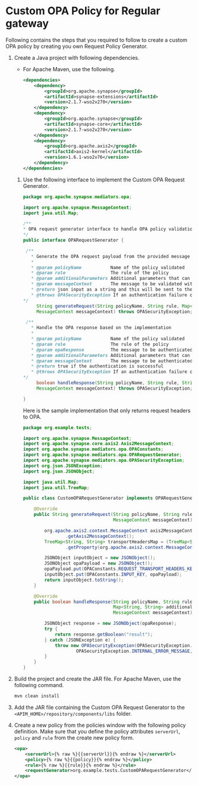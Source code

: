 
# Custom OPA Policy for Regular gateway

Following contains the steps that you required to follow to create a custom OPA policy by creating you own Request Policy Generator.

1. Create a Java project with following dependencies.
    -   For Apache Maven, use the following.
        ```xml
        <dependencies>
            <dependency>
                <groupId>org.apache.synapse</groupId>
                <artifactId>synapse-extensions</artifactId>
                <version>2.1.7-wso2v270</version>
            </dependency>
            <dependency>
                <groupId>org.apache.synapse</groupId>
                <artifactId>synapse-core</artifactId>
                <version>2.1.7-wso2v270</version>
            </dependency>
            <dependency>
                <groupId>org.apache.axis2</groupId>
                <artifactId>axis2-kernel</artifactId>
                <version>1.6.1-wso2v76</version>
            </dependency>
        </dependencies>
        ```

   1. Use the following interface to implement the Custom OPA Request Generator.

       ```java tab='Interface'
       package org.apache.synapse.mediators.opa;

       import org.apache.synapse.MessageContext;
       import java.util.Map;

       /**
       * OPA request generator interface to handle OPA policy validation payload and validation response
       */
       public interface OPARequestGenerator {

        /**
          * Generate the OPA request payload from the provided message context and the additional Properties Map
          *
          * @param policyName           Name of the policy validated
          * @param rule                 The rule of the policy
          * @param additionalParameters Additional parameters that can be used to construct the opa payload
          * @param messageContext       The message to be validated with OPA server
          * @return json input as a string and this will be sent to the OPA server for validation
          * @throws OPASecurityException If an authentication failure or some other error occurs
       */
            String generateRequest(String policyName, String rule, Map<String, String> additionalParameters,
            MessageContext messageContext) throws OPASecurityException;

        /**
          * Handle the OPA response based on the implementation
          *
          * @param policyName           Name of the policy validated
          * @param rule                 The rule of the policy
          * @param opaResponse          The message to be authenticated
          * @param additionalParameters Additional parameters that can be used to handle the the opa response
          * @param messageContext       The message to be authenticated
          * @return true if the authentication is successful
          * @throws OPASecurityException If an authentication failure or some other error occurs
       */
            boolean handleResponse(String policyName, String rule, String opaResponse, Map<String, String> additionalParameters,
            MessageContext messageContext) throws OPASecurityException;

       }
       ```

       Here is the sample implementation that only returns request headers to OPA.

       ```java tab='Sample Implementation'
       package org.example.tests;

       import org.apache.synapse.MessageContext;
       import org.apache.synapse.core.axis2.Axis2MessageContext;
       import org.apache.synapse.mediators.opa.OPAConstants;
       import org.apache.synapse.mediators.opa.OPARequestGenerator;
       import org.apache.synapse.mediators.opa.OPASecurityException;
       import org.json.JSONException;
       import org.json.JSONObject;
    
       import java.util.Map;
       import java.util.TreeMap;
    
       public class CustomOPARequestGenerator implements OPARequestGenerator {
    
           @Override
           public String generateRequest(String policyName, String rule, Map<String, String> additionalParameters,
                                         MessageContext messageContext) throws OPASecurityException {
    
               org.apache.axis2.context.MessageContext axis2MessageContext = ((Axis2MessageContext) messageContext)
                       .getAxis2MessageContext();
               TreeMap<String, String> transportHeadersMap = (TreeMap<String, String>) axis2MessageContext
                       .getProperty(org.apache.axis2.context.MessageContext.TRANSPORT_HEADERS);
    
               JSONObject inputObject = new JSONObject();
               JSONObject opaPayload = new JSONObject();
               opaPayload.put(OPAConstants.REQUEST_TRANSPORT_HEADERS_KEY, new JSONObject(transportHeadersMap));
               inputObject.put(OPAConstants.INPUT_KEY, opaPayload);
               return inputObject.toString();
           }
    
           @Override
           public boolean handleResponse(String policyName, String rule, String opaResponse,
                                         Map<String, String> additionalParameters,
                                         MessageContext messageContext) throws OPASecurityException {
    
               JSONObject response = new JSONObject(opaResponse);
               try {
                   return response.getBoolean("result");
               } catch (JSONException e) {
                   throw new OPASecurityException(OPASecurityException.INTERNAL_ERROR,
                           OPASecurityException.INTERNAL_ERROR_MESSAGE, e);
               }
           }
       }
       ```

2. Build the project and create the JAR file. For Apache Maven, use the following command.
    ```bash
    mvn clean install
    ```

3. Add the JAR file containing the Custom OPA Request Generator to the `<APIM_HOME>/repository/components/libs` folder.
4. Create a new policy from the policies window with the following policy definition. Make sure that you define the policy attributes `serverUrl`, `policy` and `rule` from the create new policy form. 

    ```xml
    <opa>
        <serverUrl>{% raw %}{{serverUrl}}{% endraw %}</serverUrl>
        <policy>{% raw %}{{policy}}{% endraw %}</policy>
        <rule>{% raw %}{{rule}}{% endraw %}</rule>
        <requestGenerator>org.example.tests.CustomOPARequestGenerator</requestGenerator>
    </opa>
    ```